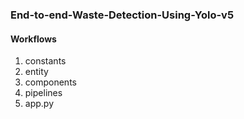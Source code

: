 ### End-to-end-Waste-Detection-Using-Yolo-v5 

#### Workflows
 1. constants
 2. entity
 3. components
 4. pipelines
 5. app.py

 
